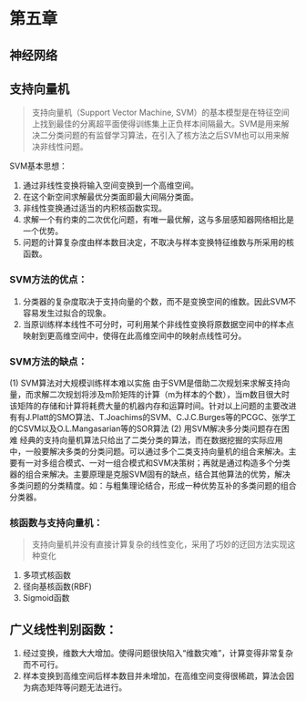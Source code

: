 # 第五章

## 神经网络

## 支持向量机

>支持向量机（Support Vector Machine, SVM）的基本模型是在特征空间上找到最佳的分离超平面使得训练集上正负样本间隔最大。SVM是用来解决二分类问题的有监督学习算法，在引入了核方法之后SVM也可以用来解决非线性问题。

SVM基本思想：

1. 通过非线性变换将输入空间变换到一个高维空间。
1. 在这个新空间求解最优分类面即最大间隔分类面。
1. 非线性变换通过适当的内积核函数实现。
1. 求解一个有约束的二次优化问题，有唯一最优解，这与多层感知器网络相比是一个优势。
1. 问题的计算复杂度由样本数目决定，不取决与样本变换特征维数与所采用的核函数。

### SVM方法的优点：

1. 分类器的复杂度取决于支持向量的个数，而不是变换空间的维数。因此SVM不容易发生过拟合的现象。
1. 当原训练样本线性不可分时，可利用某个非线性变换将原数据空间中的样本点映射到更高维空间中，使得在此高维空间中的映射点线性可分。

### SVM方法的缺点：

(1) SVM算法对大规模训练样本难以实施
由于SVM是借助二次规划来求解支持向量，而求解二次规划将涉及m阶矩阵的计算（m为样本的个数），当m数目很大时该矩阵的存储和计算将耗费大量的机器内存和运算时间。针对以上问题的主要改进有有J.Platt的SMO算法、T.Joachims的SVM、C.J.C.Burges等的PCGC、张学工的CSVM以及O.L.Mangasarian等的SOR算法
(2) 用SVM解决多分类问题存在困难
经典的支持向量机算法只给出了二类分类的算法，而在数据挖掘的实际应用中，一般要解决多类的分类问题。可以通过多个二类支持向量机的组合来解决。主要有一对多组合模式、一对一组合模式和SVM决策树；再就是通过构造多个分类器的组合来解决。主要原理是克服SVM固有的缺点，结合其他算法的优势，解决多类问题的分类精度。如：与粗集理论结合，形成一种优势互补的多类问题的组合分类器。

### 核函数与支持向量机：

>支持向量机并没有直接计算复杂的线性变化，采用了巧妙的迂回方法实现这种变化

1. 多项式核函数
2. 径向基核函数(RBF)
3. Sigmoid函数

## 广义线性判别函数：

1. 经过变换，维数大大增加。使得问题很快陷入“维数灾难”，计算变得非常复杂而不可行。
1. 样本变换到高维空间后样本数目并未增加，在高维空间变得很稀疏，算法会因为病态矩阵等问题无法进行。